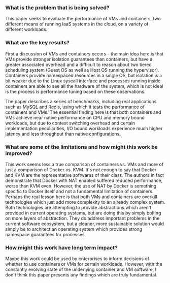 ### What is the problem that is being solved?

This paper seeks to evaluate the performance of VMs and containers, two different means of running IaaS systems in the cloud, on a variety of different workloads.

### What are the key results?

First a discussion of VMs and containers occurs - the main idea here is that VMs provide stronger isolation guarantees than containers, but have a greater associated overhead and a difficult to reason about two tiered scheduling system (Guest OS as well as Host OS running the hypervisor). Containers provide namespaced resources in a single OS, but isolation is a bit weaker due to the Linux syscall interface and processes running inside containers are able to see all the hardware of the system, which is not ideal is the process is performance tuning based on these observations.

The paper describes a series of benchmarks, including real applications such as MySQL and Redis, using which it tests the performance of containers and VMs. The essential finding here is that both containers and VMs achieve near native performance on CPU and memory bound workloads, but due to context switching overhead and certain implementation peculiarities, I/O bound workloads experience much higher latency and less throughput than native configurations.

### What are some of the limitations and how might this work be improved?

This work seems less a true comparison of containers vs. VMs and more of just a comparison of Docker vs. KVM. It's not enough to say that Docker and KVM are the representative softwares of their class. The authors in fact demonstrate that Docker with NAT enabled suffered reduced performance, worse than KVM even. However, the use of NAT by Docker is something specific to Docker itself and not a fundamental limitation of containers. Perhaps the real lesson here is that both VMs and containers are overkill technologies which just add more complexity to an already complex system. Both technologies are attempting to provide abstractions which aren't provided in current operating systems, but are doing this by simply bolting on more layers of abstraction. They do address important problems in the current software ecosystem, but a cleaner, more sustainable solution would simply be to architect an operating system which provides strong namespace guarantees for processes.

### How might this work have long term impact?

Maybe this work could be used by enterprises to inform decisions of whether to use containers or VMs for certain workloads. However, with the constantly evolving state of the underlying container and VM software, I don't think this paper presents any findings which are truly fundamental.
